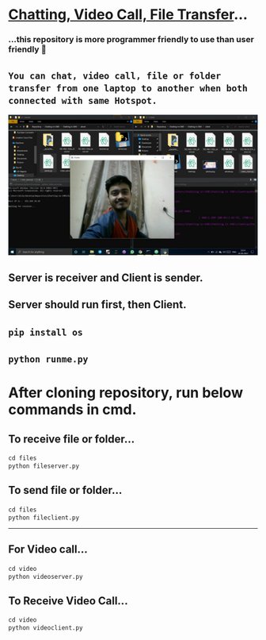 
# [Chatting, Video Call, File Transfer](https://wa.me/p/3941872359264687/918239957923)...

### ...this repository is more programmer friendly to use than user friendly 🤣

## `You can chat, video call, file or folder transfer from one laptop to another when both connected with same Hotspot.`

![ss](https://github.com/imvickykumar999/Video-Call-File-Transfer-Chatting/blob/main/screenshots/screenshot.jpg?raw=true)

## Server is receiver and Client is sender.
## Server should run first, then Client.

## `pip install os`
## `python runme.py`

# After cloning repository, run below commands in cmd.

## To receive file or folder...

    cd files
    python fileserver.py

## To send file or folder...

    cd files
    python fileclient.py
    
-----------------------------------------

## For Video call...

    cd video
    python videoserver.py
    
## To Receive Video Call...

    cd video
    python videoclient.py
    
